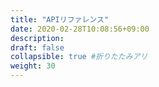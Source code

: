 ```yaml
---
title: "APIリファレンス"
date: 2020-02-28T10:08:56+09:00
description:
draft: false
collapsible: true #折りたたみアリ
weight: 30
---
```

